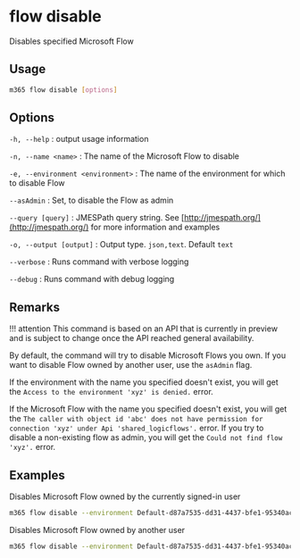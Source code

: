 # flow disable

Disables specified Microsoft Flow

## Usage

```sh
m365 flow disable [options]
```

## Options

`-h, --help`
: output usage information

`-n, --name <name>`
: The name of the Microsoft Flow to disable

`-e, --environment <environment>`
: The name of the environment for which to disable Flow

`--asAdmin`
: Set, to disable the Flow as admin

`--query [query]`
: JMESPath query string. See [http://jmespath.org/](http://jmespath.org/) for more information and examples

`-o, --output [output]`
: Output type. `json,text`. Default `text`

`--verbose`
: Runs command with verbose logging

`--debug`
: Runs command with debug logging

## Remarks

!!! attention
    This command is based on an API that is currently in preview and is subject to change once the API reached general availability.

By default, the command will try to disable Microsoft Flows you own. If you want to disable Flow owned by another user, use the `asAdmin` flag.

If the environment with the name you specified doesn't exist, you will get the `Access to the environment 'xyz' is denied.` error.

If the Microsoft Flow with the name you specified doesn't exist, you will get the `The caller with object id 'abc' does not have permission for connection 'xyz' under Api 'shared_logicflows'.` error. If you try to disable a non-existing flow as admin, you will get the `Could not find flow 'xyz'.` error.

## Examples

Disables Microsoft Flow owned by the currently signed-in user

```sh
m365 flow disable --environment Default-d87a7535-dd31-4437-bfe1-95340acd55c5 --name 3989cb59-ce1a-4a5c-bb78-257c5c39381d
```

Disables Microsoft Flow owned by another user

```sh
m365 flow disable --environment Default-d87a7535-dd31-4437-bfe1-95340acd55c5 --name 3989cb59-ce1a-4a5c-bb78-257c5c39381d --asAdmin
```